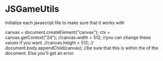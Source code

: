 JSGameUtils
===========
Initialize each javascript file to make sure that it works with 

canvas = document.createElement("canvas");
ctx = canvas.getContext("2d");
//canvas.width = 512; //you can change these values if you want.
//canvas.height = 512; //
document.body.appendChild(canvas); //be sure that this is within the <body> of the document. Else you'll get an error.

